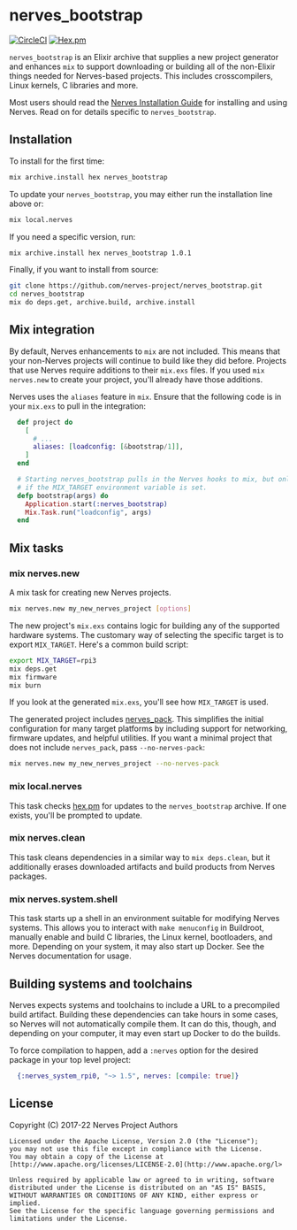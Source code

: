 # nerves_bootstrap

[![CircleCI](https://circleci.com/gh/nerves-project/nerves_bootstrap.svg?style=svg)](https://circleci.com/gh/nerves-project/nerves_bootstrap)
[![Hex.pm](https://img.shields.io/hexpm/v/nerves_bootstrap.svg)](https://hex.pm/packages/nerves_bootstrap)

`nerves_bootstrap` is an Elixir archive that supplies a new project generator
and enhances `mix` to support downloading or building all of the non-Elixir
things needed for Nerves-based projects. This includes crosscompilers, Linux
kernels, C libraries and more.

Most users should read the [Nerves Installation Guide](https://hexdocs.pm/nerves/installation.html)
for installing and using Nerves. Read on for details specific to
`nerves_bootstrap`.

## Installation

To install for the first time:

```bash
mix archive.install hex nerves_bootstrap
```

To update your `nerves_bootstrap`, you may either run the installation line above or:

```bash
mix local.nerves
```

If you need a specific version, run:

```bash
mix archive.install hex nerves_bootstrap 1.0.1
```

Finally, if you want to install from source:

```bash
git clone https://github.com/nerves-project/nerves_bootstrap.git
cd nerves_bootstrap
mix do deps.get, archive.build, archive.install
```

## Mix integration

By default, Nerves enhancements to `mix` are not included. This means that your
non-Nerves projects will continue to build like they did before. Projects that
use Nerves require additions to their `mix.exs` files. If you used `mix
nerves.new` to create your project, you'll already have those additions.

Nerves uses the `aliases` feature in `mix`. Ensure that the following code is in
your `mix.exs` to pull in the integration:

```elixir
  def project do
    [
      # ...
      aliases: [loadconfig: [&bootstrap/1]],
    ]
  end

  # Starting nerves_bootstrap pulls in the Nerves hooks to mix, but only
  # if the MIX_TARGET environment variable is set.
  defp bootstrap(args) do
    Application.start(:nerves_bootstrap)
    Mix.Task.run("loadconfig", args)
  end
```

## Mix tasks

### mix nerves.new

A mix task for creating new Nerves projects.

```bash
mix nerves.new my_new_nerves_project [options]
```

The new project's `mix.exs` contains logic for building any of the supported
hardware systems. The customary way of selecting the specific target is to
export `MIX_TARGET`. Here's a common build script:

```bash
export MIX_TARGET=rpi3
mix deps.get
mix firmware
mix burn
```

If you look at the generated `mix.exs`, you'll see how `MIX_TARGET` is used.

The generated project includes [nerves_pack](https://hex.pm/packages/nerves_pack).
This simplifies the initial configuration for many target platforms by including
support for networking, firmware updates, and helpful utilities. If you want a
minimal project that does not include `nerves_pack`, pass `--no-nerves-pack`:

```bash
mix nerves.new my_new_nerves_project --no-nerves-pack
```

### mix local.nerves

This task checks [hex.pm](https://hex.pm/packages/nerves_bootstrap) for updates
to the `nerves_bootstrap` archive. If one exists, you'll be prompted to update.

### mix nerves.clean

This task cleans dependencies in a similar way to `mix deps.clean`, but it
additionally erases downloaded artifacts and build products from Nerves
packages.

### mix nerves.system.shell

This task starts up a shell in an environment suitable for modifying Nerves
systems. This allows you to interact with `make menuconfig` in Buildroot,
manually enable and build C libraries, the Linux kernel, bootloaders, and more.
Depending on your system, it may also start up Docker. See the Nerves
documentation for usage.

## Building systems and toolchains

Nerves expects systems and toolchains to include a URL to a precompiled build
artifact. Building these dependencies can take hours in some cases, so Nerves
will not automatically compile them. It can do this, though, and depending on
your computer, it may even start up Docker to do the builds.

To force compilation to happen, add a `:nerves` option for the desired package
in your top level project:

```elixir
  {:nerves_system_rpi0, "~> 1.5", nerves: [compile: true]}
```

## License

Copyright (C) 2017-22 Nerves Project Authors

    Licensed under the Apache License, Version 2.0 (the "License");
    you may not use this file except in compliance with the License.
    You may obtain a copy of the License at [http://www.apache.org/licenses/LICENSE-2.0](http://www.apache.org/l>

    Unless required by applicable law or agreed to in writing, software
    distributed under the License is distributed on an "AS IS" BASIS,
    WITHOUT WARRANTIES OR CONDITIONS OF ANY KIND, either express or implied.
    See the License for the specific language governing permissions and
    limitations under the License.
